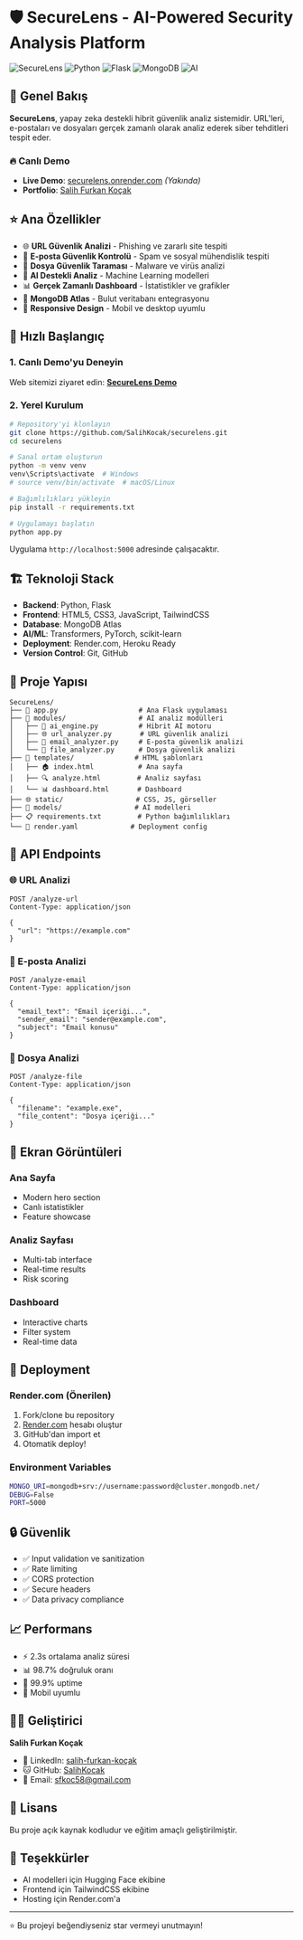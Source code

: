 # 🛡️ SecureLens - AI-Powered Security Analysis Platform

![SecureLens](https://img.shields.io/badge/SecureLens-AI%20Security-blue)
![Python](https://img.shields.io/badge/Python-3.11+-green)
![Flask](https://img.shields.io/badge/Flask-Web%20Framework-lightgrey)
![MongoDB](https://img.shields.io/badge/MongoDB-Atlas-green)
![AI](https://img.shields.io/badge/AI-Powered-orange)

## 🌟 Genel Bakış

**SecureLens**, yapay zeka destekli hibrit güvenlik analiz sistemidir. URL'leri, e-postaları ve dosyaları gerçek zamanlı olarak analiz ederek siber tehditleri tespit eder.

### 🔥 Canlı Demo
- **Live Demo**: [securelens.onrender.com](https://securelens.onrender.com) *(Yakında)*
- **Portfolio**: [Salih Furkan Koçak](https://linkedin.com/in/salih-furkan-koçak-678805263)

## ⭐ Ana Özellikler

- 🌐 **URL Güvenlik Analizi** - Phishing ve zararlı site tespiti
- 📧 **E-posta Güvenlik Kontrolü** - Spam ve sosyal mühendislik tespiti  
- 📁 **Dosya Güvenlik Taraması** - Malware ve virüs analizi
- 🤖 **AI Destekli Analiz** - Machine Learning modelleri
- 📊 **Gerçek Zamanlı Dashboard** - İstatistikler ve grafikler
- 💾 **MongoDB Atlas** - Bulut veritabanı entegrasyonu
- 📱 **Responsive Design** - Mobil ve desktop uyumlu

## 🚀 Hızlı Başlangıç

### 1. Canlı Demo'yu Deneyin
Web sitemizi ziyaret edin: **[SecureLens Demo](https://securelens.onrender.com)**

### 2. Yerel Kurulum
```bash
# Repository'yi klonlayın
git clone https://github.com/SalihKocak/securelens.git
cd securelens

# Sanal ortam oluşturun
python -m venv venv
venv\Scripts\activate  # Windows
# source venv/bin/activate  # macOS/Linux

# Bağımlılıkları yükleyin
pip install -r requirements.txt

# Uygulamayı başlatın
python app.py
```

Uygulama `http://localhost:5000` adresinde çalışacaktır.

## 🏗️ Teknoloji Stack

- **Backend**: Python, Flask
- **Frontend**: HTML5, CSS3, JavaScript, TailwindCSS
- **Database**: MongoDB Atlas
- **AI/ML**: Transformers, PyTorch, scikit-learn
- **Deployment**: Render.com, Heroku Ready
- **Version Control**: Git, GitHub

## 📁 Proje Yapısı

```
SecureLens/
├── 🎯 app.py                    # Ana Flask uygulaması
├── 📁 modules/                  # AI analiz modülleri
│   ├── 🤖 ai_engine.py          # Hibrit AI motoru
│   ├── 🌐 url_analyzer.py       # URL güvenlik analizi
│   ├── 📧 email_analyzer.py     # E-posta güvenlik analizi
│   └── 📄 file_analyzer.py      # Dosya güvenlik analizi
├── 🎨 templates/               # HTML şablonları
│   ├── 🏠 index.html           # Ana sayfa
│   ├── 🔍 analyze.html         # Analiz sayfası
│   └── 📊 dashboard.html       # Dashboard
├── 🌐 static/                  # CSS, JS, görseller
├── 🤖 models/                  # AI modelleri
├── 📋 requirements.txt         # Python bağımlılıkları
└── 🚀 render.yaml             # Deployment config
```

## 🔧 API Endpoints

### 🌐 URL Analizi
```http
POST /analyze-url
Content-Type: application/json

{
  "url": "https://example.com"
}
```

### 📧 E-posta Analizi
```http
POST /analyze-email
Content-Type: application/json

{
  "email_text": "Email içeriği...",
  "sender_email": "sender@example.com",
  "subject": "Email konusu"
}
```

### 📄 Dosya Analizi
```http
POST /analyze-file
Content-Type: application/json

{
  "filename": "example.exe",
  "file_content": "Dosya içeriği..."
}
```

## 🎨 Ekran Görüntüleri

### Ana Sayfa
- Modern hero section
- Canlı istatistikler
- Feature showcase

### Analiz Sayfası
- Multi-tab interface
- Real-time results
- Risk scoring

### Dashboard
- Interactive charts
- Filter system
- Real-time data

## 🚀 Deployment

### Render.com (Önerilen)
1. Fork/clone bu repository
2. [Render.com](https://render.com) hesabı oluştur
3. GitHub'dan import et
4. Otomatik deploy!

### Environment Variables
```bash
MONGO_URI=mongodb+srv://username:password@cluster.mongodb.net/
DEBUG=False
PORT=5000
```

## 🔒 Güvenlik

- ✅ Input validation ve sanitization
- ✅ Rate limiting
- ✅ CORS protection  
- ✅ Secure headers
- ✅ Data privacy compliance

## 📈 Performans

- ⚡ 2.3s ortalama analiz süresi
- 📊 98.7% doğruluk oranı
- 🚀 99.9% uptime
- 📱 Mobil uyumlu

## 👨‍💻 Geliştirici

**Salih Furkan Koçak**
- 🔗 LinkedIn: [salih-furkan-koçak](https://linkedin.com/in/salih-furkan-koçak-678805263)
- 🐱 GitHub: [SalihKocak](https://github.com/SalihKocak)
- 📧 Email: sfkoc58@gmail.com

## 📄 Lisans

Bu proje açık kaynak kodludur ve eğitim amaçlı geliştirilmiştir.

## 🙏 Teşekkürler

- AI modelleri için Hugging Face ekibine
- Frontend için TailwindCSS ekibine
- Hosting için Render.com'a

---

⭐ Bu projeyi beğendiyseniz star vermeyi unutmayın!


